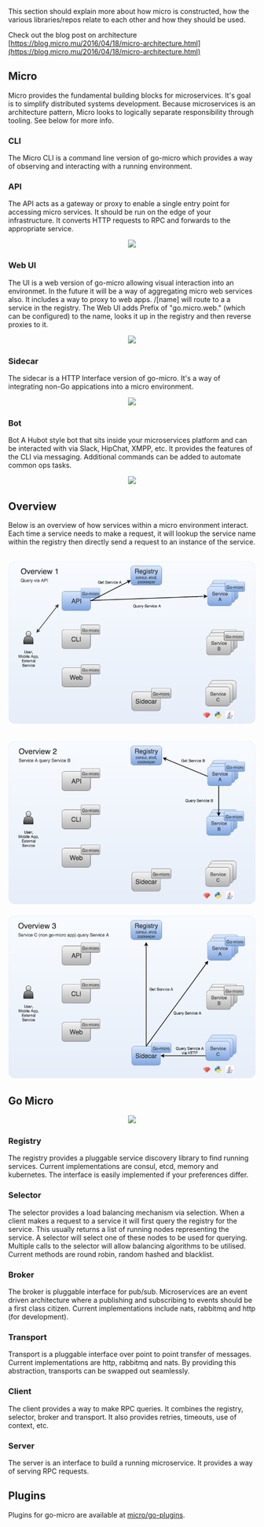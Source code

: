 This section should explain more about how micro is constructed, how the various libraries/repos relate to each other and how they should be used.

Check out the blog post on architecture [https://blog.micro.mu/2016/04/18/micro-architecture.html](https://blog.micro.mu/2016/04/18/micro-architecture.html)

## Micro

Micro provides the fundamental building blocks for microservices. It's goal is to simplify distributed systems development. Because microservices is an architecture pattern, Micro looks to logically separate responsibility through tooling. See below for more info.

### CLI

The Micro CLI is a command line version of go-micro which provides a way of observing and interacting with a running environment.

### API

The API acts as a gateway or proxy to enable a single entry point for accessing micro services. It should be run on the edge of your infrastructure. It converts HTTP requests to RPC and forwards to the appropriate service.

<p align="center">
  <img src="https://github.com/micro/micro/blob/master/api/api.png" />
</p>

### Web UI

The UI is a web version of go-micro allowing visual interaction into an environmet. In the future it will be a way of aggregating micro web services also. It includes a way to proxy to web apps. /[name] will route to a 
a service in the registry. The Web UI adds Prefix of "go.micro.web." (which can be configured) to the name, looks 
it up in the registry and then reverse proxies to it.

<p align="center">
  <img src="https://github.com/micro/micro/blob/master/web/web.png" />
</p>

### Sidecar

The sidecar is a HTTP Interface version of go-micro. It's a way of integrating non-Go appications into a micro 
environment. 

<p align="center">
  <img src="https://github.com/micro/micro/blob/master/car/architecture.png" />
</p>

### Bot

Bot A Hubot style bot that sits inside your microservices platform and can be interacted with via Slack, HipChat, XMPP, etc. It provides the features of the CLI via messaging. Additional commands can be added to automate common ops tasks.

<p align="center">
  <img src="https://github.com/micro/micro/blob/master/bot/bot.png" />
</p>

## Overview

Below is an overview of how services within a micro environment interact. Each time a service needs to make a 
request, it will lookup the service name within the registry then directly send a request to an instance of 
the service.

![Overview1](overview1.png)
-

![Overview2](overview2.png)
-

![Overview3](overview3.png)

## Go Micro

<p align="center">
  <img src="https://github.com/micro/go-micro/blob/master/go-micro.png" />
</p>

### Registry

The registry provides a pluggable service discovery library to find running services. Current implementations 
are consul, etcd, memory and kubernetes. The interface is easily implemented if your preferences differ.

### Selector

The selector provides a load balancing mechanism via selection. When a client makes a request to a service it 
will first query the registry for the service. This usually returns a list of running nodes representing 
the service. A selector will select one of these nodes to be used for querying. Multiple calls to the selector 
will allow balancing algorithms to be utilised. Current methods are round robin, random hashed and blacklist. 

### Broker

The broker is pluggable interface for pub/sub. Microservices are an event driven architecture where a publishing 
and subscribing to events should be a first class citizen. Current implementations include nats, rabbitmq and http 
(for development).

### Transport

Transport is a pluggable interface over point to point transfer of messages. Current implementations are http, 
rabbitmq and nats. By providing this abstraction, transports can be swapped out seamlessly.

### Client

The client provides a way to make RPC queries. It combines the registry, selector, broker and transport. It also 
provides retries, timeouts, use of context, etc.

### Server

The server is an interface to build a running microservice. It provides a way of serving RPC requests. 

## Plugins

Plugins for go-micro are available at [micro/go-plugins](https://github.com/micro/go-plugins).
